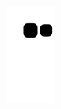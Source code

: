 ![](https://raw.githubusercontent.com/saozimian/saozimian/master/assets/github-contribution-grid-snake.svg)
